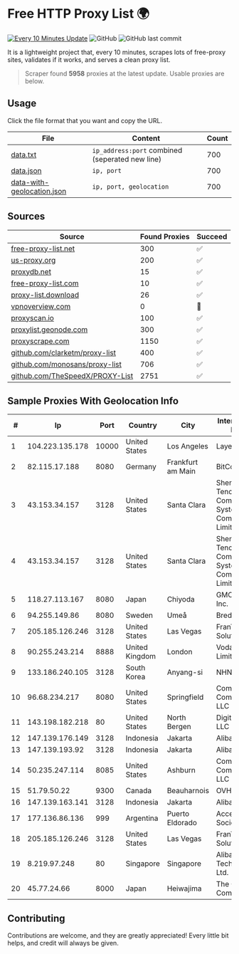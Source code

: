 
# Free HTTP Proxy List 🌍

[![Every 10 Minutes Update](https://github.com/mertguvencli/http-proxy-list/actions/workflows/main.yml/badge.svg?branch=main)](https://github.com/mertguvencli/http-proxy-list/actions/workflows/main.yml)
![GitHub](https://img.shields.io/github/license/mertguvencli/http-proxy-list)
![GitHub last commit](https://img.shields.io/github/last-commit/mertguvencli/http-proxy-list)

It is a lightweight project that, every 10 minutes, scrapes lots of free-proxy sites, validates if it works, and serves a clean proxy list.


> Scraper found **5958** proxies at the latest update. Usable proxies are below.

## Usage

Click the file format that you want and copy the URL.


|File|Content|Count|
|----|-------|-----|
|[data.txt](https://raw.githubusercontent.com/mertguvencli/http-proxy-list/main/proxy-list/data.txt)|`ip_address:port` combined (seperated new line)|700|
|[data.json](https://raw.githubusercontent.com/mertguvencli/http-proxy-list/main/proxy-list/data.json)|`ip, port`|700|
|[data-with-geolocation.json](https://raw.githubusercontent.com/mertguvencli/http-proxy-list/main/proxy-list/data-with-geolocation.json)|`ip, port, geolocation`|700|

## Sources

|Source|Found Proxies|Succeed|
|------|-------------|-------|
|[free-proxy-list.net](https://free-proxy-list.net)|300|✅|
|[us-proxy.org](https://www.us-proxy.org)|200|✅|
|[proxydb.net](http://proxydb.net)|15|✅|
|[free-proxy-list.com](https://free-proxy-list.com/?page=&port=&type%5B%5D=http&type%5B%5D=https&up_time=0&search=Search)|10|✅|
|[proxy-list.download](https://www.proxy-list.download/HTTP)|26|✅|
|[vpnoverview.com](https://vpnoverview.com/privacy/anonymous-browsing/free-proxy-servers)|0|🚫|
|[proxyscan.io](https://www.proxyscan.io)|100|✅|
|[proxylist.geonode.com](https://proxylist.geonode.com/api/proxy-list?limit=300&page=1&sort_by=lastChecked&sort_type=desc&protocols=http,https)|300|✅|
|[proxyscrape.com](https://api.proxyscrape.com/v2/?request=displayproxies&protocol=http&timeout=10000&country=all&ssl=all&anonymity=all)|1150|✅|
|[github.com/clarketm/proxy-list](https://raw.githubusercontent.com/clarketm/proxy-list/master/proxy-list-raw.txt)|400|✅|
|[github.com/monosans/proxy-list](https://raw.githubusercontent.com/monosans/proxy-list/main/proxies/http.txt)|706|✅|
|[github.com/TheSpeedX/PROXY-List](https://raw.githubusercontent.com/TheSpeedX/PROXY-List/master/http.txt)|2751|✅|


## Sample Proxies With Geolocation Info

|#|Ip|Port|Country|City|Internet Service Provider|
|-|--|----|-------|----|-------------------------|
|1|104.223.135.178|10000|United States|Los Angeles|LayerHost|
|2|82.115.17.188|8080|Germany|Frankfurt am Main|BitCommand LLC|
|3|43.153.34.157|3128|United States|Santa Clara|Shenzhen Tencent Computer Systems Company Limited|
|4|43.153.34.157|3128|United States|Santa Clara|Shenzhen Tencent Computer Systems Company Limited|
|5|118.27.113.167|8080|Japan|Chiyoda|GMO Internet, Inc.|
|6|94.255.149.86|8080|Sweden|Umeå|Bredband2 AB|
|7|205.185.126.246|3128|United States|Las Vegas|FranTech Solutions|
|8|90.255.243.214|8888|United Kingdom|London|Vodafone Limited|
|9|133.186.240.105|3128|South Korea|Anyang-si|NHN|
|10|96.68.234.217|8080|United States|Springfield|Comcast Cable Communications, LLC|
|11|143.198.182.218|80|United States|North Bergen|DigitalOcean, LLC|
|12|147.139.176.149|3128|Indonesia|Jakarta|Alibaba.com LLC|
|13|147.139.193.92|3128|Indonesia|Jakarta|Alibaba.com LLC|
|14|50.235.247.114|8085|United States|Ashburn|Comcast Cable Communications, LLC|
|15|51.79.50.22|9300|Canada|Beauharnois|OVH SAS|
|16|147.139.163.141|3128|Indonesia|Jakarta|Alibaba.com LLC|
|17|177.136.86.136|999|Argentina|Puerto Eldorado|Access AIR Sociedad Simple|
|18|205.185.126.246|3128|United States|Las Vegas|FranTech Solutions|
|19|8.219.97.248|80|Singapore|Singapore|Alibaba (US) Technology Co., Ltd.|
|20|45.77.24.66|8000|Japan|Heiwajima|The Constant Company|



## Contributing

Contributions are welcome, and they are greatly appreciated! Every
little bit helps, and credit will always be given.

